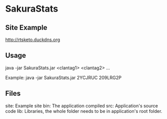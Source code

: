 # SakuraStats

## Site Example

http://rtsketo.duckdns.org



## Usage

java -jar SakuraStats.jar \<clantag1\> \<clantag2\> ...

Example: java -jar SakuraStats.jar 2YCJRUC 209LRG2P



## Files

site: Example site
bin: The application compiled
src: Application's source code
lib: Libraries, the whole folder needs to be in application's root folder.